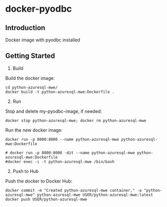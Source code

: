 # docker-pyodbc

## Introduction
Docker image with pyodbc installed

## Getting Started

1. Build

Build the docker image:

    cd python-azuresql-mwe/
    docker build -t python-azuresql-mwe:Dockerfile .

2.	Run

Stop and delete my-pyodbc-image, if needed:

    docker stop python-azuresql-mwe; docker rm python-azuresql-mwe

Run the new docker image:

    docker run -p 8000:8000 --name python-azuresql-mwe python-azuresql-mwe:Dockerfile

    # docker run -p 8000:8000 -dit --name python-azuresql-mwe python-azuresql-mwe:Dockerfile
    #docker exec -i -t python-azuresql-mwe /bin/bash

2.	Push to Hub

Push the docker to Docker Hub:

    docker commit -m "Created python-azuresql-mwe container," -a "python-azuresql-mwe" python-azuresql-mwe USER/python-azuresql-mwe:latest
    docker push USER/python-azuresql-mwe
